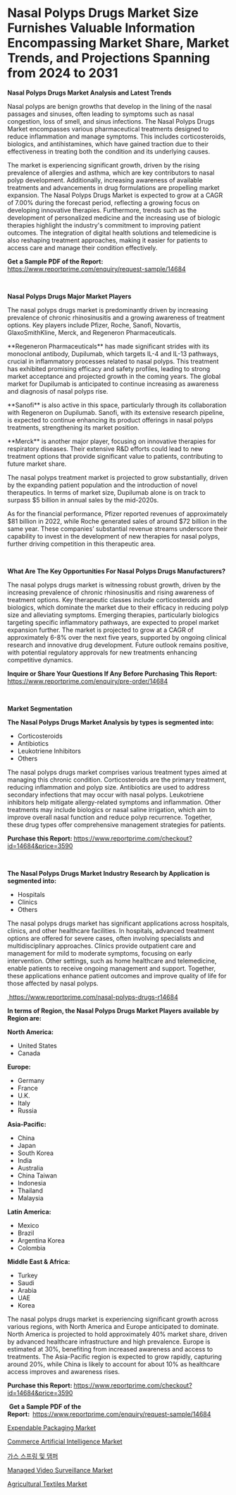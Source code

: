 <p><h1>Nasal Polyps Drugs Market Size Furnishes Valuable Information Encompassing Market Share, Market Trends, and Projections Spanning from 2024 to 2031</h1></p><p><strong>Nasal Polyps Drugs Market Analysis and Latest Trends</strong></p>
<p><p>Nasal polyps are benign growths that develop in the lining of the nasal passages and sinuses, often leading to symptoms such as nasal congestion, loss of smell, and sinus infections. The Nasal Polyps Drugs Market encompasses various pharmaceutical treatments designed to reduce inflammation and manage symptoms. This includes corticosteroids, biologics, and antihistamines, which have gained traction due to their effectiveness in treating both the condition and its underlying causes.</p><p>The market is experiencing significant growth, driven by the rising prevalence of allergies and asthma, which are key contributors to nasal polyp development. Additionally, increasing awareness of available treatments and advancements in drug formulations are propelling market expansion. The Nasal Polyps Drugs Market is expected to grow at a CAGR of 7.00% during the forecast period, reflecting a growing focus on developing innovative therapies. Furthermore, trends such as the development of personalized medicine and the increasing use of biologic therapies highlight the industry's commitment to improving patient outcomes. The integration of digital health solutions and telemedicine is also reshaping treatment approaches, making it easier for patients to access care and manage their condition effectively.</p></p>
<p><strong>Get a Sample PDF of the Report:&nbsp;</strong> <a href="https://www.reportprime.com/enquiry/request-sample/14684">https://www.reportprime.com/enquiry/request-sample/14684</a></p>
<p>&nbsp;</p>
<p><strong>Nasal Polyps Drugs Major Market Players</strong></p>
<p><p>The nasal polyps drugs market is predominantly driven by increasing prevalence of chronic rhinosinusitis and a growing awareness of treatment options. Key players include Pfizer, Roche, Sanofi, Novartis, GlaxoSmithKline, Merck, and Regeneron Pharmaceuticals.</p><p>**Regeneron Pharmaceuticals** has made significant strides with its monoclonal antibody, Dupilumab, which targets IL-4 and IL-13 pathways, crucial in inflammatory processes related to nasal polyps. This treatment has exhibited promising efficacy and safety profiles, leading to strong market acceptance and projected growth in the coming years. The global market for Dupilumab is anticipated to continue increasing as awareness and diagnosis of nasal polyps rise.</p><p>**Sanofi** is also active in this space, particularly through its collaboration with Regeneron on Dupilumab. Sanofi, with its extensive research pipeline, is expected to continue enhancing its product offerings in nasal polyps treatments, strengthening its market position.</p><p>**Merck** is another major player, focusing on innovative therapies for respiratory diseases. Their extensive R&D efforts could lead to new treatment options that provide significant value to patients, contributing to future market share.</p><p>The nasal polyps treatment market is projected to grow substantially, driven by the expanding patient population and the introduction of novel therapeutics. In terms of market size, Dupilumab alone is on track to surpass $5 billion in annual sales by the mid-2020s.</p><p>As for the financial performance, Pfizer reported revenues of approximately $81 billion in 2022, while Roche generated sales of around $72 billion in the same year. These companies’ substantial revenue streams underscore their capability to invest in the development of new therapies for nasal polyps, further driving competition in this therapeutic area.</p></p>
<p>&nbsp;</p>
<p><strong>What Are The Key Opportunities For Nasal Polyps Drugs Manufacturers?</strong></p>
<p><p>The nasal polyps drugs market is witnessing robust growth, driven by the increasing prevalence of chronic rhinosinusitis and rising awareness of treatment options. Key therapeutic classes include corticosteroids and biologics, which dominate the market due to their efficacy in reducing polyp size and alleviating symptoms. Emerging therapies, particularly biologics targeting specific inflammatory pathways, are expected to propel market expansion further. The market is projected to grow at a CAGR of approximately 6-8% over the next five years, supported by ongoing clinical research and innovative drug development. Future outlook remains positive, with potential regulatory approvals for new treatments enhancing competitive dynamics.</p></p>
<p><strong>Inquire or Share Your Questions If Any Before Purchasing This Report:</strong> <a href="https://www.reportprime.com/enquiry/pre-order/14684">https://www.reportprime.com/enquiry/pre-order/14684</a></p>
<p>&nbsp;</p>
<p><strong>Market Segmentation</strong></p>
<p><strong>The Nasal Polyps Drugs Market Analysis by types is segmented into:</strong></p>
<p><ul><li>Corticosteroids</li><li>Antibiotics</li><li>Leukotriene Inhibitors</li><li>Others</li></ul></p>
<p><p>The nasal polyps drugs market comprises various treatment types aimed at managing this chronic condition. Corticosteroids are the primary treatment, reducing inflammation and polyp size. Antibiotics are used to address secondary infections that may occur with nasal polyps. Leukotriene inhibitors help mitigate allergy-related symptoms and inflammation. Other treatments may include biologics or nasal saline irrigation, which aim to improve overall nasal function and reduce polyp recurrence. Together, these drug types offer comprehensive management strategies for patients.</p></p>
<p><strong>Purchase this Report:&nbsp;</strong><a href="https://www.reportprime.com/checkout?id=14684&price=3590">https://www.reportprime.com/checkout?id=14684&price=3590</a></p>
<p>&nbsp;</p>
<p><strong>The Nasal Polyps Drugs Market Industry Research by Application is segmented into:</strong></p>
<p><ul><li>Hospitals</li><li>Clinics</li><li>Others</li></ul></p>
<p><p>The nasal polyps drugs market has significant applications across hospitals, clinics, and other healthcare facilities. In hospitals, advanced treatment options are offered for severe cases, often involving specialists and multidisciplinary approaches. Clinics provide outpatient care and management for mild to moderate symptoms, focusing on early intervention. Other settings, such as home healthcare and telemedicine, enable patients to receive ongoing management and support. Together, these applications enhance patient outcomes and improve quality of life for those affected by nasal polyps.</p></p>
<p><a href="https://www.reportprime.com/nasal-polyps-drugs-r14684">&nbsp;https://www.reportprime.com/nasal-polyps-drugs-r14684</a></p>
<p><strong>In terms of Region, the Nasal Polyps Drugs Market Players available by Region are:</strong></p>
<p>
    <p> <strong> North America: </strong>
        <ul>
            <li>United States</li>
            <li>Canada</li>
        </ul>
        </p> 
    <p> <strong> Europe: </strong>
        <ul>
            <li>Germany</li>
            <li>France</li>
            <li>U.K.</li>
            <li>Italy</li>
            <li>Russia</li>
        </ul>
        </p> 
    <p> <strong> Asia-Pacific: </strong>
        <ul>
            <li>China</li>
            <li>Japan</li>
            <li>South Korea</li>
            <li>India</li>
            <li>Australia</li>
            <li>China Taiwan</li>
            <li>Indonesia</li>
            <li>Thailand</li>
            <li>Malaysia</li>
        </ul>
        </p> 
    <p> <strong> Latin America: </strong>
        <ul>
            <li>Mexico</li>
            <li>Brazil</li>
            <li>Argentina Korea</li>
            <li>Colombia</li>
        </ul>
        </p> 
    <p> <strong> Middle East & Africa: </strong>
        <ul>
            <li>Turkey</li>
            <li>Saudi</li>
            <li>Arabia</li>
            <li>UAE</li>
            <li>Korea</li>
        </ul>
    </p>
    </p>
<p><p>The nasal polyps drugs market is experiencing significant growth across various regions, with North America and Europe anticipated to dominate. North America is projected to hold approximately 40% market share, driven by advanced healthcare infrastructure and high prevalence. Europe is estimated at 30%, benefiting from increased awareness and access to treatments. The Asia-Pacific region is expected to grow rapidly, capturing around 20%, while China is likely to account for about 10% as healthcare access improves and awareness rises.</p></p>
<p><strong>Purchase this Report: </strong><a href="https://www.reportprime.com/checkout?id=14684&price=3590">https://www.reportprime.com/checkout?id=14684&price=3590</a></p>
<p>&nbsp;<strong>Get a Sample PDF of the Report:&nbsp;&nbsp;</strong><a href="https://www.reportprime.com/enquiry/request-sample/14684">https://www.reportprime.com/enquiry/request-sample/14684</a></p>
<p><strong></strong></p>
<p><p><a href="https://medium.com/@swilliamn8765/the-global-expendable-packaging-market-is-at-the-forefront-of-innovation-driving-rapid-industry-ea95112c46b9">Expendable Packaging Market</a></p><p><a href="https://www.linkedin.com/pulse/global-commerce-artificial-intelligence-market-focus-product-type-nigte?trackingId=ypIA1VoyQxqKz811CeGrLQ%3D%3D">Commerce Artificial Intelligence Market</a></p><p><a href="https://medium.com/@deandreclark78/gas-spring-damper-market-%EC%9D%98-%EA%B8%80%EB%A1%9C%EB%B2%8C-%EC%8B%9C%EC%9E%A5-%EA%B0%9C%EC%9A%94%EB%8A%94-%EC%A0%84-%EC%84%B8%EA%B3%84-%EB%B0%8F-%EC%A3%BC%EC%9A%94-%EC%8B%9C%EC%9E%A5%EC%9D%98-%EC%82%B0%EC%97%85%EC%97%90-%EC%98%81%ED%96%A5%EC%9D%84-%EB%AF%B8%EC%B9%98%EB%8A%94-%EC%A3%BC%EC%9A%94-%ED%8A%B8%EB%A0%8C%EB%93%9C%EC%97%90-%EB%8C%80%ED%95%9C-%EB%8F%85%ED%8A%B9%ED%95%9C-%EA%B4%80%EC%A0%90%EC%9D%84-%EC%A0%9C%EA%B3%B5%ED%95%A9%EB%8B%88%EB%8B%A4-fc9c248350a6">가스 스프링 및 댐퍼</a></p><p><a href="https://www.linkedin.com/pulse/managed-video-surveillance-industry-sector-market-dynamics-future-ogmse?trackingId=C7VO29NySRC5%2BCa0F88aqA%3D%3D">Managed Video Surveillance Market</a></p><p><a href="https://issuu.com/reportprime-2/docs/agricultural-textiles-market-size-2_77cf362db6d563">Agricultural Textiles Market</a></p></p>